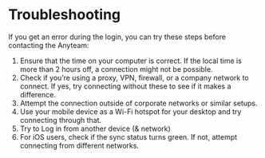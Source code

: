 # Troubleshooting

If you get an error during the login, you can try these steps before contacting the Anyteam:

1. Ensure that the time on your computer is correct. If the local time is more than 2 hours off, a connection might not be possible.
2. Check if you’re using a proxy, VPN, firewall, or a company network to connect. If yes, try connecting without these to see if it makes a difference.
3. Attempt the connection outside of corporate networks or similar setups.
4. Use your mobile device as a Wi-Fi hotspot for your desktop and try connecting through that.
5. Try to Log in from another device (& network)
6. For iOS users, check if the sync status turns green. If not, attempt connecting from different networks.
